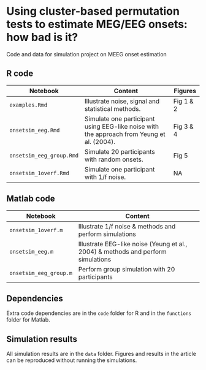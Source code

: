 # Using cluster-based permutation tests to estimate MEG/EEG onsets: how bad is it?

Code and data for simulation project on MEEG onset estimation

## R code 
| Notebook | Content | Figures |
| ----- | ----- | ----- |
|`examples.Rmd`| Illustrate noise, signal and statistical methods.| Fig 1 & 2 |
|`onsetsim_eeg.Rmd`| Simulate one participant using EEG-like noise with the approach from Yeung et al. (2004).| Fig 3 & 4 |
|`onsetsim_eeg_group.Rmd`| Simulate 20 participants with random onsets.| Fig 5 |
|`onsetsim_1overf.Rmd`| Simulate one participant with 1/f noise.| NA |

## Matlab code
| Notebook | Content |
| ----- | ----- |
|`onsetsim_1overf.m`| Illustrate 1/f noise & methods and perform simulations|
|`onsetsim_eeg.m`| Illustrate EEG-like noise (Yeung et al., 2004) & methods and perform simulations|
|`onsetsim_eeg_group.m`| Perform group simulation with 20 participants|

## Dependencies

Extra code dependencies are in the `code` folder for R and in the `functions` folder for Matlab.

## Simulation results

All simulation results are in the `data` folder. Figures and results in the article can be reproduced without running the simulations.